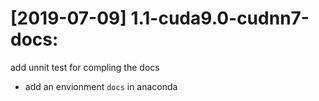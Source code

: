 # [2019-07-09] 1.1-cuda9.0-cudnn7-docs:
add unnit test for compling the docs
  - add an envionment `docs` in anaconda 
